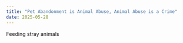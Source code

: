 ```yaml
---
title: "Pet Abandonment is Animal Abuse, Animal Abuse is a Crime"
date: 2025-05-28
---
```


Feeding stray animals 
